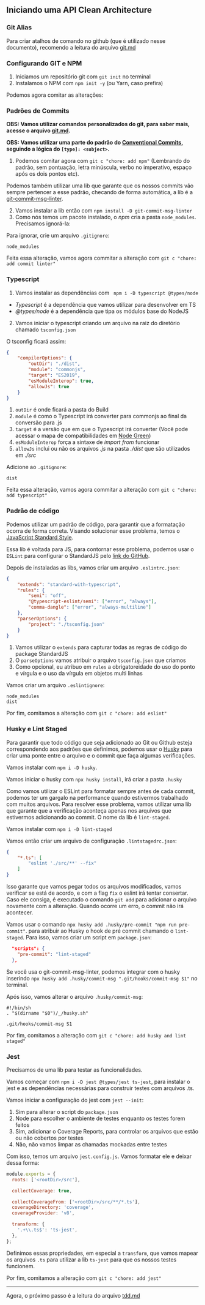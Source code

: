 ## Iniciando uma API Clean Architecture

### Git Alias

Para criar atalhos de comando no github (que é utilizado nesse documento), recomendo a leitura do arquivo [git.md](./git.md)

### Configurando GIT e NPM

1. Iniciamos um repositório git com `git init` no terminal
2. Instalamos o NPM com `npm init -y` (ou Yarn, caso prefira)

Podemos agora comitar as alterações:

### Padrões de Commits

**OBS: Vamos utilizar comandos personalizados do git, para saber mais, acesse o arquivo [git.md](./git.md).**

**OBS: Vamos utilizar uma parte do padrão do [Conventional Commits](https://www.conventionalcommits.org/en/v1.0.0/), seguindo a lógica do `[type]: <subject>`.**

1. Podemos comitar agora com `git c "chore: add npm"` (Lembrando do padrão, sem pontuação, letra minúscula, verbo no imperativo, espaço após os dois pontos etc).


Podemos também utilizar uma lib que garante que os nossos commits vão sempre pertencer a esse padrão, checando de forma automática, a lib é a [git-commit-msg-linter](https://www.npmjs.com/package/git-commit-msg-linter).

2. Vamos instalar a lib então com `npm install -D git-commit-msg-linter`
3. Como nós temos um pacote instalado, o _npm_ cria a pasta `node_modules`. Precisamos ignorá-la:

Para ignorar, crie um arquivo `.gitignore`:

```
node_modules
```


Feita essa alteração, vamos agora commitar a alteração com `git c "chore: add commit linter"`

### Typescript

1. Vamos instalar as dependências com ` npm i -D typescript @types/node`
  * _Typescript_ é a dependência que vamos utilizar para desenvolver em TS
  * _@types/node_ é a dependência que tipa os módulos base do NodeJS
2. Vamos iniciar o typescript criando um arquivo na raiz do diretório chamado `tsconfig.json`


O tsconfig ficará assim:
```JSON
{
    "compilerOptions": {
        "outDir": "./dist",
        "module": "commonjs",
        "target": "ES2019",
        "esModuleInterop": true,
        "allowJs": true
    }
}
```

1. `outDir` é onde ficará a pasta do Build
2. `module` é como o Typescript irá converter para commonjs ao final da conversão para .js
3. `target` é a versão que em que o Typescript irá converter (Você pode acessar o mapa de compatibilidades em [Node Green](https://node.green/))
4. `esModuleInterop` força a sintaxe de _import from_ funcionar
5. `allowJs` inclui ou não os arquivos _.js_ na pasta _./dist_ que são utilizados em _./src_


Adicione ao `.gitignore`:
```
dist
```

Feita essa alteração, vamos agora commitar a alteração com `git c "chore: add typescript"`

### Padrão de código

Podemos utilizar um padrão de código, para garantir que a formatação ocorra de forma correta. Visando solucionar esse problema, temos o [JavaScript Standard Style](https://standardjs.com/).

Essa lib é voltada para JS, para contornar esse problema, podemos usar o `ESLint` para configurar o StandardJS pelo [link do GitHub](https://github.com/standard/eslint-config-standard-with-typescript).

Depois de instaladas as libs, vamos criar um arquivo `.eslintrc.json`:
```JSON
{
    "extends": "standard-with-typescript",
    "rules": {
        "semi": "off",
        "@typescript-eslint/semi": ["error", "always"],
        "comma-dangle": ["error", "always-multiline"]
    },
    "parserOptions": {
        "project": "./tsconfig.json"
    }
}
```

1. Vamos utilizar o `extends` para capturar todas as regras de código do package StandardJS
2. O `parseOptions` vamos atribuir o arquivo `tsconfig.json` que criamos
3. Como opcional, eu atribuo em `rules` a obrigatoreidade do uso do ponto e vírgula e o uso da vírgula em objetos multi linhas


Vamos criar um arquivo `.eslintignore`:
```
node_modules
dist
```

Por fim, comitamos a alteração com `git c "chore: add eslint"`

### Husky e Lint Staged

Para garantir que todo código que seja adicionado ao Git ou Github esteja correspondendo aos padrões que definimos, podemos usar o [Husky](https://www.npmjs.com/package/husky) para criar uma ponte entre o arquivo e o commit que faça algumas verificações.

Vamos instalar com `npm i -D husky`.

Vamos iniciar o husky com `npx husky install`, irá criar a pasta `.husky`

Como vamos utilizar o ESLint para formatar sempre antes de cada commit, podemos ter um gargalo na performance quando estivermos trabalhado com muitos arquivos. Para resolver esse problema, vamos utilizar uma lib que garante que a verificação aconteça apenas nos arquivos que estivermos adicionando ao commit. O nome da lib é `lint-staged`.

Vamos instalar com `npm i -D lint-staged`

Vamos então criar um arquivo de configuração `.lintstagedrc.json`:
```JSON
{
    "*.ts": [
        "eslint './src/**' --fix"
    ]
}
```

Isso garante que vamos pegar todos os arquivos modificados, vamos verificar se está de acordo, e com a flag `fix` o eslint irá tentar consertar. Caso ele consiga, é executado o comando `git add` para adicionar o arquivo novamente com a alteração. Quando ocorre um erro, o commit não irá acontecer.

Vamos usar o comando `npx husky add .husky/pre-commit "npm run pre-commit"`. para atribuir ao Husky o hook de pré commit chamando o `lint-staged`. Para isso, vamos criar um script em `package.json`:
```JSON
  "scripts": {
    "pre-commit": "lint-staged"
  },
```


Se você usa o git-commit-msg-linter, podemos integrar com o husky inserindo `npx husky add .husky/commit-msg ".git/hooks/commit-msg $1"` no terminal.

Após isso, vamos alterar o arquivo `.husky/commit-msg`:
```
#!/bin/sh
. "$(dirname "$0")/_/husky.sh"

.git/hooks/commit-msg S1
```


Por fim, comitamos a alteração com `git c "chore: add husky and lint staged"`


### Jest

Precisamos de uma lib para testar as funcionalidades.

Vamos começar com `npm i -D jest @types/jest ts-jest`, para instalar o jest e as dependências necessárias para construir testes com arquivos .ts.

Vamos iniciar a configuração do jest com `jest --init`:

1. Sim para alterar o script do `package.json`
2. Node para escolher o ambiente de testes enquanto os testes forem feitos
3. Sim, adicionar o Coverage Reports, para controlar os arquivos que estão ou não cobertos por testes
4. Não, não vamos limpar as chamadas mockadas entre testes

Com isso, temos um arquivo `jest.config.js`. Vamos formatar ele e deixar dessa forma:

```js
module.exports = {
  roots: ['<rootDir>/src'],

  collectCoverage: true,

  collectCoverageFrom: ['<rootDir>/src/**/*.ts'],
  coverageDirectory: 'coverage',
  coverageProvider: 'v8',

  transform: {
    '.+\\.ts$': 'ts-jest',
  },
};
```

Definimos essas propriedades, em especial a `transform`, que vamos mapear os arquivos `.ts` para utilizar a lib `ts-jest` para que os nossos testes funcionem.

Por fim, comitamos a alteração com `git c "chore: add jest"`

---

Agora, o próximo passo é a leitura do arquivo [tdd.md](./tdd.md)
